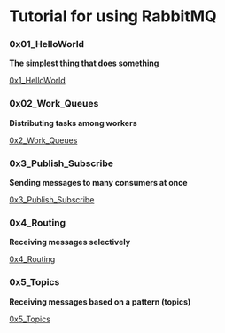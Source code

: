 # Tutorial for using RabbitMQ

### 0x01_HelloWorld

**The simplest thing that does something**

[0x1_HelloWorld](docs/0x1_HelloWorld.MD)


### 0x02_Work_Queues

**Distributing tasks among workers**

[0x2_Work_Queues](docs/0x2_Work_Queues.MD)


### 0x3_Publish_Subscribe

**Sending messages to many consumers at once**

[0x3_Publish_Subscribe](docs/0x3_Publish_Subscribe.MD)


### 0x4_Routing

**Receiving messages selectively**

[0x4_Routing](docs/0x4_Routing.MD)

### 0x5_Topics

**Receiving messages based on a pattern (topics)**

[0x5_Topics](docs/0x5_Topics.MD)